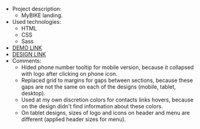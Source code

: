 - Project description:
  - MyBIKE landing.
- Used technologies:
  - HTML
  - CSS
  - Sass
- [DEMO LINK](https://jandrus-lviv.github.io/layout_landing-page/) 
- [DESIGN LINK](https://www.figma.com/file/NZQAIydtHo5QkINyGLHNcq/BIKE-New-Version)
- Comments:
  - Hided phone number tooltip for mobile version, because it collapsed with logo after clicking on phone icon.
  - Replaced grid to margins for gaps between sections, because these gaps are not the same on each of the designs (mobile, tablet, desktop).
  - Used at my own discretion colors for contacts links hovers, because on the design didn't find information about these colors.
  - On tablet designs, sizes of logo and icons on header and menu are different (applied header sizes for menu).
